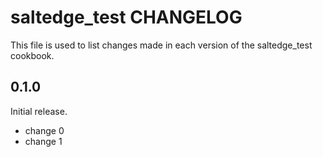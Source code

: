 # saltedge_test CHANGELOG

This file is used to list changes made in each version of the saltedge_test cookbook.

## 0.1.0

Initial release.

- change 0
- change 1
